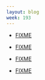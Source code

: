 ```yaml
---
layout: blog
week: 193
---
```


* [FIXME](https://github.com/shadow-maint/shadow/pull/146)

* [FIXME](https://lists.freedesktop.org/archives/fontconfig/2019-January/006420.html])

* [FIXME](https://salsa.debian.org/reproducible-builds/strip-nondeterminism/merge_requests/3)

* [FIXME](https://bugs.debian.org/916127#10)
